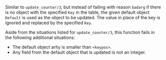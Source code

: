 Similar to `update_counter/3`, but instead of failing with reason `badarg` if
there is no object with the specified `Key` in the table, the given default
object `Default` is used as the object to be updated. The value in place of
the key is ignored and replaced by the specified `Key`.

Aside from the situations listed for `update_counter/3`, this function
fails in the following additional situations:

- The default object arity is smaller than `<keypos>`.
- Any field from the default object that is updated is not an integer.
